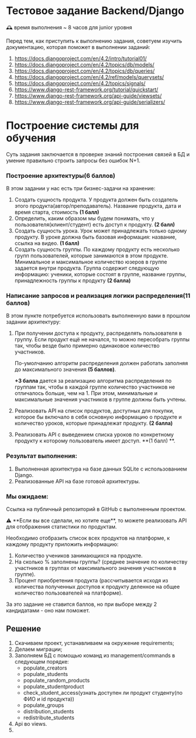 # Тестовое задание Backend/Django

<aside>
🕰️ время выполнения ~ 8 часов для junior уровня

</aside>

Перед тем, как приступить к выполнению задания, советуем изучить документацию, которая поможет в выполнении заданий:

1. https://docs.djangoproject.com/en/4.2/intro/tutorial01/
2. https://docs.djangoproject.com/en/4.2/topics/db/models/
3. https://docs.djangoproject.com/en/4.2/topics/db/queries/
4. https://docs.djangoproject.com/en/4.2/ref/models/querysets/
5. https://docs.djangoproject.com/en/4.2/topics/signals/
6. https://www.django-rest-framework.org/tutorial/quickstart/
7. https://www.django-rest-framework.org/api-guide/viewsets/
8. https://www.django-rest-framework.org/api-guide/serializers/

# Построение системы для обучения

Суть задания заключается в проверке знаний построения связей в БД и умение правильно строить запросы без ошибок N+1.

### **Построение архитектуры(6 баллов)**

В этом задании у нас есть три бизнес-задачи на хранение:

1. Создать сущность продукта. У продукта должен быть создатель этого продукта(автор/преподаватель). Название продукта,
   дата и время старта, стоимость **(1 балл)**
2. Определить, каким образом мы будем понимать, что у пользователя(клиент/студент) есть доступ к продукту. **(2 балл)**
3. Создать сущность урока. Урок может принадлежать только одному продукту. В уроке должна быть базовая информация:
   название, ссылка на видео. **(1 балл)**
4. Создать сущность группы. По каждому продукту есть несколько групп пользователей, которые занимаются в этом продукте.
   Минимальное и максимальное количество юзеров в группе задается внутри продукта. Группа содержит следующую информацию:
   ученики, которые состоят в группе, название группы, принадлежность группы к продукту **(2 балла)**

### **Написание запросов и реализация логики распределения(11 баллов)**

В этом пункте потребуется использовать выполненную вами в прошлом задании архитектуру:

1. При получении доступа к продукту, распределять пользователя в группу. Если продукт ещё не начался, то можно
   пересобрать группы так, чтобы везде было примерно одинаковое количество участников.

   По-умолчанию алгоритм распределения должен работать заполняя до максимального значения **(5 баллов)**.

   **+3 балла** дается за реализацию алгоритма распределения по группам так, чтобы в каждой группе количество
   участников не отличалось больше, чем на 1. При этом, минимальные и максимальные значения участников в группе должны
   быть учтены.

2. Реализовать API на список продуктов, доступных для покупки, которое бы включало в себя основную информацию о
   продукте и количество уроков, которые принадлежат продукту. **(2 балла)**
3. Реализовать API с выведением списка уроков по конкретному продукту к которому пользователь имеет доступ. **(1 балл)
   **.

### **Результат выполнения:**

1. Выполненная архитектура на базе данных SQLite с использованием Django.
2. Реализованные API на базе готовой архитектуры.

### **Мы ожидаем:**

Ссылка на публичный репозиторий в GitHub с выполненным проектом.

<aside>
⚠️ **Если вы все сделали, но хотите еще**, то можете реализовать API для отображения статистики по продуктам. 

Необходимо отобразить список всех продуктов на платформе, к каждому продукту приложить информацию:

1. Количество учеников занимающихся на продукте.
2. На сколько % заполнены группы? (среднее значение по количеству участников в группах от максимального значения
   участников в группе).
3. Процент приобретения продукта (рассчитывается исходя из количества полученных доступов к продукту деленное на общее
   количество пользователей на платформе).

За это задание не ставится баллов, но при выборе между 2 кандидатами - оно нам поможет.

</aside>

## Решение

1. Скачиваем проект, устанавливаем на окружение requirements;
2. Делаем миграции;
3. Заполняем БД с помощью команд из management/commands в следующем порядке:
   - populate_creators
   - populate_students
   - populate_random_products
   - populate_studentproduct
   - check_student_access(узнать доступен ли продукт студенту(по ФИО и id продукта))
   - populate_groups
   - distribution_students
   - redistribute_students
4. Api во views.
5. 